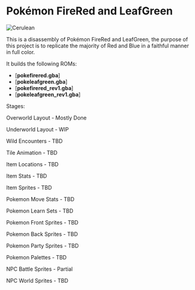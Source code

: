 # Pokémon FireRed and LeafGreen

![](https://gitlab.com/xyifer12/firered_gen1style/-/raw/dbd5ac867ef1eb85c4394eb893a6122b142f37aa/ImagesAndStuff/Cerulean.png "Cerulean")

This is a disassembly of Pokémon FireRed and LeafGreen, the purpose of this project is to replicate the majority of Red and Blue in a faithful manner in full color.

It builds the following ROMs:

* [**pokefirered.gba**]
* [**pokeleafgreen.gba**]
* [**pokefirered_rev1.gba**]
* [**pokeleafgreen_rev1.gba**]


Stages:

Overworld Layout - Mostly Done

Underworld Layout - WIP

Wild Encounters - TBD

Tile Animation - TBD



Item Locations - TBD

Item Stats - TBD

Item Sprites - TBD



Pokemon Move Stats - TBD

Pokemon Learn Sets - TBD

Pokemon Front Sprites - TBD

Pokemon Back Sprites - TBD

Pokemon Party Sprites - TBD

Pokemon Palettes - TBD



NPC Battle Sprites - Partial

NPC World Sprites - TBD
